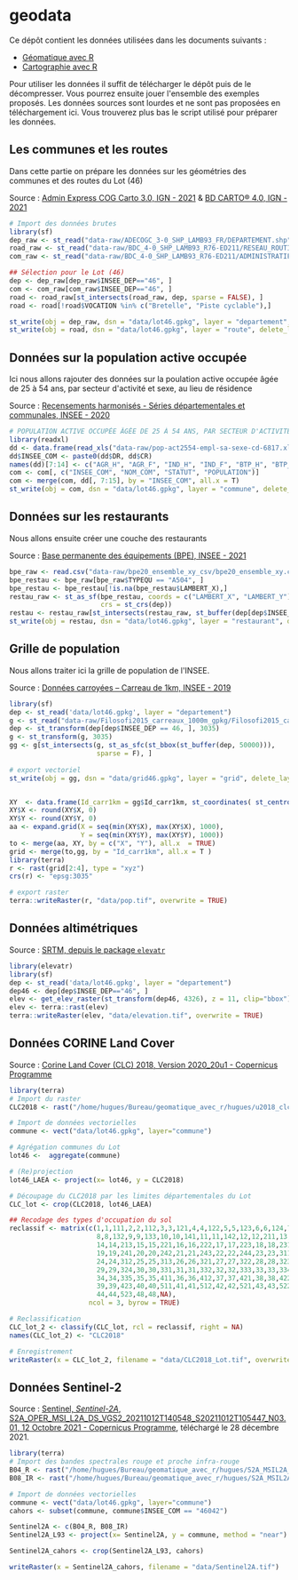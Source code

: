 # geodata

Ce dépôt contient les données utilisées dans les documents suivants : 

- [Géomatique avec R](https://rcarto.github.io/geomatique_avec_r/)
- [Cartographie avec R](https://rcarto.github.io/cartographie_avec_r/)


Pour utiliser les données il suffit de télécharger le dépôt puis de le décompresser. Vous pourrez ensuite jouer l'ensemble des exemples proposés. 
Les données sources sont lourdes et ne sont pas proposées en téléchargement ici. Vous trouverez plus bas le script utilisé pour préparer les données. 

## Les communes et les routes

Dans cette partie on prépare les données sur les géométries des communes et des routes du Lot (46) 

Source : [Admin Express COG Carto 3.0, IGN - 2021](https://geoservices.ign.fr/adminexpress) & [BD CARTO® 4.0, IGN - 2021](https://geoservices.ign.fr/bdcarto)

```r
# Import des données brutes
library(sf)
dep_raw <- st_read("data-raw/ADECOGC_3-0_SHP_LAMB93_FR/DEPARTEMENT.shp")
road_raw <- st_read("data-raw/BDC_4-0_SHP_LAMB93_R76-ED211/RESEAU_ROUTIER/TRONCON_ROUTE.shp")
com_raw <- st_read("data-raw/BDC_4-0_SHP_LAMB93_R76-ED211/ADMINISTRATIF/COMMUNE.shp")

## Sélection pour le Lot (46)
dep <- dep_raw[dep_raw$INSEE_DEP=="46", ]
com <- com_raw[com_raw$INSEE_DEP=="46", ]
road <- road_raw[st_intersects(road_raw, dep, sparse = FALSE), ]
road <- road[!road$VOCATION %in% c("Bretelle", "Piste cyclable"),]

st_write(obj = dep_raw, dsn = "data/lot46.gpkg", layer = "departement", delete_layer = T)
st_write(obj = road, dsn = "data/lot46.gpkg", layer = "route", delete_layer = T)
```
## Données sur la population active occupée

Ici nous allons rajouter des données sur la poulation active occupée âgée de 25 à 54 ans, par secteur d'activité et sexe, au lieu de résidence 

Source : [Recensements harmonisés - Séries départementales et communales, INSEE - 2020](https://www.insee.fr/fr/statistiques/1893185)

```r
# POPULATION ACTIVE OCCUPĖE ÂGĖE DE 25 À 54 ANS, PAR SECTEUR D'ACTIVITĖ ET SEXE - AU LIEU DE RĖSIDENCE
library(readxl)
dd <- data.frame(read_xls("data-raw/pop-act2554-empl-sa-sexe-cd-6817.xls", sheet = "COM_2017", skip = 15))
dd$INSEE_COM <- paste0(dd$DR, dd$CR)
names(dd)[7:14] <- c("AGR_H", "AGR_F", "IND_H", "IND_F", "BTP_H", "BTP_F", "TER_H", "TER_F")
com <- com[, c("INSEE_COM", "NOM_COM", "STATUT", "POPULATION")]
com <- merge(com, dd[, 7:15], by = "INSEE_COM", all.x = T)
st_write(obj = com, dsn = "data/lot46.gpkg", layer = "commune", delete_layer = T)
```


## Données sur les restaurants

Nous allons ensuite créer une couche des restaurants 

Source : [Base permanente des équipements (BPE), INSEE - 2021](https://www.insee.fr/fr/statistiques/3568638?sommaire=3568656)


```r
bpe_raw <- read.csv("data-raw/bpe20_ensemble_xy_csv/bpe20_ensemble_xy.csv", sep = ";")
bpe_restau <- bpe_raw[bpe_raw$TYPEQU == "A504", ]
bpe_restau <- bpe_restau[!is.na(bpe_restau$LAMBERT_X),]
restau_raw <- st_as_sf(bpe_restau, coords = c("LAMBERT_X", "LAMBERT_Y"), 
                       crs = st_crs(dep))
restau <- restau_raw[st_intersects(restau_raw, st_buffer(dep[dep$INSEE_DEP==46,], 50000), sparse = F),]
st_write(obj = restau, dsn = "data/lot46.gpkg", layer = "restaurant", delete_layer = T)                                   
```


## Grille de population

Nous allons traiter ici la grille de population de l'INSEE. 

Source : [Données carroyées – Carreau de 1km, INSEE - 2019](https://www.insee.fr/fr/statistiques/4176293?sommaire=4176305)

```r
library(sf)
dep <- st_read('data/lot46.gpkg', layer = "departement")
g <- st_read("data-raw/Filosofi2015_carreaux_1000m_gpkg/Filosofi2015_carreaux_1000m_metropole_gpkg/Filosofi2015_carreaux_1000m_metropole.gpkg")
dep <- st_transform(dep[dep$INSEE_DEP == 46, ], 3035)
g <- st_transform(g, 3035)
gg <- g[st_intersects(g, st_as_sfc(st_bbox(st_buffer(dep, 50000))),
                      sparse = F), ]
                      
# export vectoriel
st_write(obj = gg, dsn = "data/grid46.gpkg", layer = "grid", delete_layer = T)


XY  <- data.frame(Id_carr1km = gg$Id_carr1km, st_coordinates( st_centroid(gg)))
XY$X <- round(XY$X, 0)
XY$Y <- round(XY$Y, 0)
aa <- expand.grid(X = seq(min(XY$X), max(XY$X), 1000),
                  Y = seq(min(XY$Y), max(XY$Y), 1000))
to <- merge(aa, XY, by = c("X", "Y"), all.x  = TRUE)
grid <- merge(to,gg, by = "Id_carr1km", all.x = T )
library(terra)
r <- rast(grid[2:4], type = "xyz")
crs(r) <- "epsg:3035"

# export raster
terra::writeRaster(r, "data/pop.tif", overwrite = TRUE)
```


## Données altimétriques


Source : [SRTM, depuis le package `elevatr`](https://github.com/jhollist/elevatr/)

```r
library(elevatr)
library(sf)
dep <- st_read('data/lot46.gpkg', layer = "departement")
dep46 <- dep[dep$INSEE_DEP=="46", ]
elev <- get_elev_raster(st_transform(dep46, 4326), z = 11, clip="bbox")
elev <- terra::rast(elev)
terra::writeRaster(elev, "data/elevation.tif", overwrite = TRUE)
```

## Données CORINE Land Cover

Source : [Corine Land Cover (CLC) 2018, Version 2020_20u1 - Copernicus Programme](https://land.copernicus.eu/pan-european/corine-land-cover/clc2018?tab=download)

```r
library(terra)
# Import du raster
CLC2018 <- rast("/home/hugues/Bureau/geomatique_avec_r/hugues/u2018_clc2018_v2020_20u1_raster100m/DATA/U2018_CLC2018_V2020_20u1.tif")

# Import de données vectorielles
commune <- vect("data/lot46.gpkg", layer="commune")

# Agrégation communes du Lot
lot46 <-  aggregate(commune)

# (Re)projection
lot46_LAEA <- project(x= lot46, y = CLC2018)

# Découpage du CLC2018 par les limites départementales du Lot
CLC_lot <- crop(CLC2018, lot46_LAEA)

## Recodage des types d'occupation du sol
reclassif <- matrix(c(1,1,111,2,2,112,3,3,121,4,4,122,5,5,123,6,6,124,7,7,131,
                      8,8,132,9,9,133,10,10,141,11,11,142,12,12,211,13,13,212,
                      14,14,213,15,15,221,16,16,222,17,17,223,18,18,231,
                      19,19,241,20,20,242,21,21,243,22,22,244,23,23,311,
                      24,24,312,25,25,313,26,26,321,27,27,322,28,28,323,
                      29,29,324,30,30,331,31,31,332,32,32,333,33,33,334,
                      34,34,335,35,35,411,36,36,412,37,37,421,38,38,422,
                      39,39,423,40,40,511,41,41,512,42,42,521,43,43,522,
                      44,44,523,48,48,NA),
                    ncol = 3, byrow = TRUE)

# Reclassification
CLC_lot_2 <- classify(CLC_lot, rcl = reclassif, right = NA)
names(CLC_lot_2) <- "CLC2018"

# Enregistrement
writeRaster(x = CLC_lot_2, filename = "data/CLC2018_Lot.tif", overwrite=TRUE)
```


## Données Sentinel-2 

Source : [Sentinel, *Sentinel-2A*, S2A_OPER_MSI_L2A_DS_VGS2_20211012T140548_S20211012T105447_N03.01, 12 Octobre 2021 - Copernicus Programme](https://scihub.copernicus.eu/dhus/#/home), téléchargé le 28 décembre 2021.

```r
library(terra)
# Import des bandes spectrales rouge et proche infra-rouge
B04_R <- rast("/home/hugues/Bureau/geomatique_avec_r/hugues/S2A_MSIL2A_20211012T105011_N0301_R051_T31TCK_20211012T140548.SAFE/T31TCK_20211012T105011_B04_10m.jp2")
B08_IR <- rast("/home/hugues/Bureau/geomatique_avec_r/hugues/S2A_MSIL2A_20211012T105011_N0301_R051_T31TCK_20211012T140548.SAFE/T31TCK_20211012T105011_B08_10m.jp2")

# Import de données vectorielles
commune <- vect("data/lot46.gpkg", layer="commune")
cahors <- subset(commune, commune$INSEE_COM == "46042") 

Sentinel2A <- c(B04_R, B08_IR)
Sentinel2A_L93 <- project(x= Sentinel2A, y = commune, method = "near")

Sentinel2A_cahors <- crop(Sentinel2A_L93, cahors)

writeRaster(x = Sentinel2A_cahors, filename = "data/Sentinel2A.tif")
```

